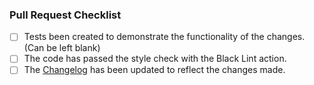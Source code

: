 ### Pull Request Checklist

- [ ] Tests been created to demonstrate the functionality of the changes. (Can be left blank)
- [ ] The code has passed the style check with the Black Lint action.
- [ ] The [Changelog](https://github.com/BYU-PCCL/holodeck/blob/develop/docs/changelog/changelog.rst) has been updated to reflect the changes made.
